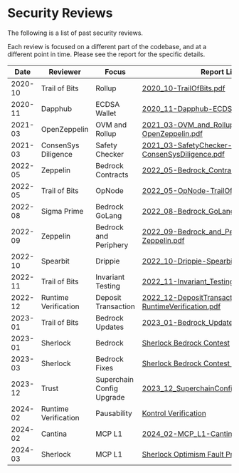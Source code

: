 # Security Reviews

The following is a list of past security reviews.

Each review is focused on a different part of the codebase, and at a different point in time.
Please see the report for the specific details.

| Date    | Reviewer             | Focus                     | Report Link                                                                                                                                                           |
| ------- | -------------------- | ------------------------- | --------------------------------------------------------------------------------------------------------------------------------------------------------------------- |
| 2020-10 | Trail of Bits        | Rollup                    | [2020_10-TrailOfBits.pdf](./2020_10-Rollup-TrailOfBits.pdf)                                                                                                           |
| 2020-11 | Dapphub              | ECDSA Wallet              | [2020_11-Dapphub-ECDSA_Wallet.pdf](./2020_11-Dapphub-ECDSA_Wallet.pdf)                                                                                                |
| 2021-03 | OpenZeppelin         | OVM and Rollup            | [2021_03-OVM_and_Rollup-OpenZeppelin.pdf](./2021_03-OVM_and_Rollup-OpenZeppelin.pdf)                                                                                  |
| 2021-03 | ConsenSys Diligence  | Safety Checker            | [2021_03-SafetyChecker-ConsenSysDiligence.pdf](./2021_03-SafetyChecker-ConsenSysDiligence.pdf)                                                                        |
| 2022-05 | Zeppelin             | Bedrock Contracts         | [2022_05-Bedrock_Contracts-Zeppelin.pdf](./2022_05-Bedrock_Contracts-Zeppelin.pdf)                                                                                    |
| 2022-05 | Trail of Bits        | OpNode                    | [2022_05-OpNode-TrailOfBits.pdf](./2022_05-OpNode-TrailOfBits.pdf)                                                                                                    |
| 2022-08 | Sigma Prime          | Bedrock GoLang            | [2022_08-Bedrock_GoLang-SigmaPrime.pdf](./2022_08-Bedrock_GoLang-SigmaPrime.pdf)                                                                                      |
| 2022-09 | Zeppelin             | Bedrock and Periphery     | [2022_09-Bedrock_and_Periphery-Zeppelin.pdf](./2022_09-Bedrock_and_Periphery-Zeppelin.pdf)                                                                            |
| 2022-10 | Spearbit             | Drippie                   | [2022_10-Drippie-Spearbit.pdf](./2022_10-Drippie-Spearbit.pdf)                                                                                                        |
| 2022-11 | Trail of Bits        | Invariant Testing         | [2022_11-Invariant_Testing-TrailOfBits.pdf](./2022_11-Invariant_Testing-TrailOfBits.pdf)                                                                              |
| 2022-12 | Runtime Verification | Deposit Transaction       | [2022_12-DepositTransaction-RuntimeVerification.pdf](./2022_12-DepositTransaction-RuntimeVerification.pdf)                                                            |
| 2023-01 | Trail of Bits        | Bedrock Updates           | [2023_01-Bedrock_Updates-TrailOfBits.pdf](./2023_01-Bedrock_Updates-TrailOfBits.pdf)                                                                                  |
| 2023-01 | Sherlock             | Bedrock                   | [Sherlock Bedrock Contest](https://audits.sherlock.xyz/contests/38)                                                                                                   |
| 2023-03 | Sherlock             | Bedrock Fixes             | [Sherlock Bedrock Contest - Fix Review](https://audits.sherlock.xyz/contests/63)                                                                                      |
| 2023-12 | Trust                | Superchain Config Upgrade | [2023_12_SuperchainConfigUpgrade_Trust.pdf](./2023_12_SuperchainConfigUpgrade_Trust.pdf)                                                                              |
| 2024-02 | Runtime Verification | Pausability               | [Kontrol Verification][kontrol]                                                                                                        |
| 2024-02 | Cantina              | MCP L1                    | [2024_02-MCP_L1-Cantina.pdf](./2024_02-MCP_L1-Cantina.pdf)                                                                                                            |
| 2024-03 | Sherlock             | MCP L1                    | [Sherlock Optimism Fault Proofs Contest](https://audits.sherlock.xyz/contests/205)                                                                                    |

[kontrol]: https://github.com/ethereum-optimism/optimism/blob/876e16ad04968f0bb641eb76f98eb77e7e1a3e16/packages/contracts-bedrock/test/kontrol/README.md
